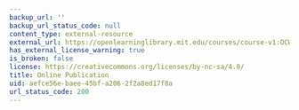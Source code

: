 ```yaml
---
backup_url: ''
backup_url_status_code: null
content_type: external-resource
external_url: https://openlearninglibrary.mit.edu/courses/course-v1:OCW+Pre-7.01+1T2020/about
has_external_license_warning: true
is_broken: false
license: https://creativecommons.org/licenses/by-nc-sa/4.0/
title: Online Publication
uid: aefce56e-baee-45bf-a206-2f2a8ed17f8a
url_status_code: 200
---
```

